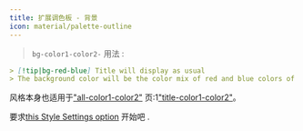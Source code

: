 ```yaml
---
title: 扩展调色板 - 背景
icon: material/palette-outline
---
```

> `bg-color1-color2-`
用法 :

```md
> [!tip|bg-red-blue] Title will display as usual
> The background color will be the color mix of red and blue colors of this theme
```

风格本身也适用于["all-color1-color2"](../combined-styling/page-10.md)
页:1["title-color1-color2"](../title-styling/page-10.md)。

要求[this Style Settings option](../../Style6Settings/Editor/Accent-Colors/index.md#enabled-extended-color-palette) 
开始吧
.

